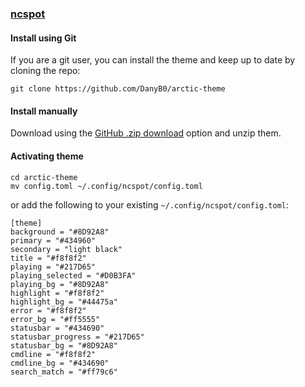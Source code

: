 ### [ncspot](https://github.com/hrkfdn/ncspot)

#### Install using Git

If you are a git user, you can install the theme and keep up to date by cloning the repo:

    git clone https://github.com/DanyB0/arctic-theme

#### Install manually

Download using the [GitHub .zip download](https://github.com/DanyB0/arctic-theme/releases/tag/v1.0) option and unzip them.

#### Activating theme

```
cd arctic-theme
mv config.toml ~/.config/ncspot/config.toml
```
or add the following to your existing `~/.config/ncspot/config.toml`:

    [theme]
    background = "#8D92A8"
    primary = "#434960"
    secondary = "light black"
    title = "#f8f8f2"
    playing = "#217D65"
    playing_selected = "#D0B3FA"
    playing_bg = "#8D92A8"
    highlight = "#f8f8f2"
    highlight_bg = "#44475a"
    error = "#f8f8f2"
    error_bg = "#ff5555"
    statusbar = "#434690"
    statusbar_progress = "#217D65"
    statusbar_bg = "#8D92A8"
    cmdline = "#f8f8f2"
    cmdline_bg = "#434690"
    search_match = "#ff79c6"

